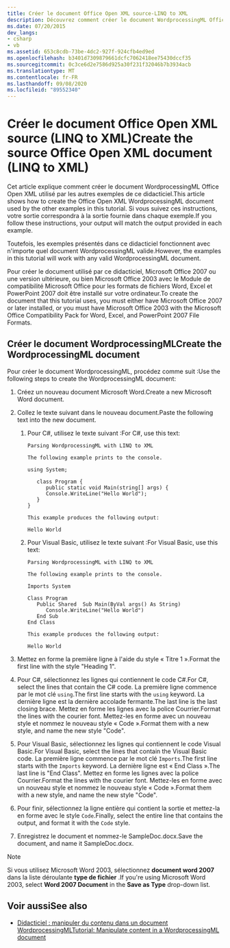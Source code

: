 ```yaml
---
title: Créer le document Office Open XML source-LINQ to XML
description: Découvrez comment créer le document WordprocessingML Office Open XML utilisé par les autres exemples de ce didacticiel.
ms.date: 07/20/2015
dev_langs:
- csharp
- vb
ms.assetid: 653c8cdb-73be-4dc2-927f-924cfb4ed9ed
ms.openlocfilehash: b3401d7309879661dcfc7062418ee75430dccf35
ms.sourcegitcommit: 0c3ce6d2e7586d925a30f231f32046b7b3934acb
ms.translationtype: MT
ms.contentlocale: fr-FR
ms.lasthandoff: 09/08/2020
ms.locfileid: "89552340"
---
```

# <a name="create-the-source-office-open-xml-document-linq-to-xml"></a><span data-ttu-id="a8817-103">Créer le document Office Open XML source (LINQ to XML)</span><span class="sxs-lookup"><span data-stu-id="a8817-103">Create the source Office Open XML document (LINQ to XML)</span></span>

<span data-ttu-id="a8817-104">Cet article explique comment créer le document WordprocessingML Office Open XML utilisé par les autres exemples de ce didacticiel.</span><span class="sxs-lookup"><span data-stu-id="a8817-104">This article shows how to create the Office Open XML WordprocessingML document used by the other examples in this tutorial.</span></span> <span data-ttu-id="a8817-105">Si vous suivez ces instructions, votre sortie correspondra à la sortie fournie dans chaque exemple.</span><span class="sxs-lookup"><span data-stu-id="a8817-105">If you follow these instructions, your output will match the output provided in each example.</span></span>

<span data-ttu-id="a8817-106">Toutefois, les exemples présentés dans ce didacticiel fonctionnent avec n'importe quel document WordprocessingML valide.</span><span class="sxs-lookup"><span data-stu-id="a8817-106">However, the examples in this tutorial will work with any valid WordprocessingML document.</span></span>

<span data-ttu-id="a8817-107">Pour créer le document utilisé par ce didacticiel, Microsoft Office 2007 ou une version ultérieure, ou bien Microsoft Office 2003 avec le Module de compatibilité Microsoft Office pour les formats de fichiers Word, Excel et PowerPoint 2007 doit être installé sur votre ordinateur.</span><span class="sxs-lookup"><span data-stu-id="a8817-107">To create the document that this tutorial uses, you must either have Microsoft Office 2007 or later installed, or you must have Microsoft Office 2003 with the Microsoft Office Compatibility Pack for Word, Excel, and PowerPoint 2007 File Formats.</span></span>

## <a name="create-the-wordprocessingml-document"></a><span data-ttu-id="a8817-108">Créer le document WordprocessingML</span><span class="sxs-lookup"><span data-stu-id="a8817-108">Create the WordprocessingML document</span></span>

<span data-ttu-id="a8817-109">Pour créer le document WordprocessingML, procédez comme suit :</span><span class="sxs-lookup"><span data-stu-id="a8817-109">Use the following steps to create the WordprocessingML document:</span></span>

1. <span data-ttu-id="a8817-110">Créez un nouveau document Microsoft Word.</span><span class="sxs-lookup"><span data-stu-id="a8817-110">Create a new Microsoft Word document.</span></span>
1. <span data-ttu-id="a8817-111">Collez le texte suivant dans le nouveau document.</span><span class="sxs-lookup"><span data-stu-id="a8817-111">Paste the following text into the new document.</span></span>
   1. <span data-ttu-id="a8817-112">Pour C#, utilisez le texte suivant :</span><span class="sxs-lookup"><span data-stu-id="a8817-112">For C#, use this text:</span></span>

         ```text
         Parsing WordprocessingML with LINQ to XML

         The following example prints to the console.

         using System;

            class Program {
               public static void Main(string[] args) {
               Console.WriteLine("Hello World");
            }
         }

         This example produces the following output:

         Hello World
         ```

   1. <span data-ttu-id="a8817-113">Pour Visual Basic, utilisez le texte suivant :</span><span class="sxs-lookup"><span data-stu-id="a8817-113">For Visual Basic, use this text:</span></span>

      ```text
      Parsing WordprocessingML with LINQ to XML

      The following example prints to the console.

      Imports System

      Class Program
         Public Shared  Sub Main(ByVal args() As String)
            Console.WriteLine("Hello World")
         End Sub
      End Class

      This example produces the following output:

      Hello World
      ```

1. <span data-ttu-id="a8817-114">Mettez en forme la première ligne à l'aide du style « Titre 1 ».</span><span class="sxs-lookup"><span data-stu-id="a8817-114">Format the first line with the style "Heading 1".</span></span>
1. <span data-ttu-id="a8817-115">Pour C#, sélectionnez les lignes qui contiennent le code C#.</span><span class="sxs-lookup"><span data-stu-id="a8817-115">For C#, select the lines that contain the C# code.</span></span> <span data-ttu-id="a8817-116">La première ligne commence par le mot clé `using`.</span><span class="sxs-lookup"><span data-stu-id="a8817-116">The first line starts with the `using` keyword.</span></span> <span data-ttu-id="a8817-117">La dernière ligne est la dernière accolade fermante.</span><span class="sxs-lookup"><span data-stu-id="a8817-117">The last line is the last closing brace.</span></span> <span data-ttu-id="a8817-118">Mettez en forme les lignes avec la police Courrier.</span><span class="sxs-lookup"><span data-stu-id="a8817-118">Format the lines with the courier font.</span></span> <span data-ttu-id="a8817-119">Mettez-les en forme avec un nouveau style et nommez le nouveau style « Code ».</span><span class="sxs-lookup"><span data-stu-id="a8817-119">Format them with a new style, and name the new style "Code".</span></span>
1. <span data-ttu-id="a8817-120">Pour Visual Basic, sélectionnez les lignes qui contiennent le code Visual Basic.</span><span class="sxs-lookup"><span data-stu-id="a8817-120">For Visual Basic, select the lines that contain the Visual Basic code.</span></span> <span data-ttu-id="a8817-121">La première ligne commence par le mot clé `Imports`.</span><span class="sxs-lookup"><span data-stu-id="a8817-121">The first line starts with the `Imports` keyword.</span></span> <span data-ttu-id="a8817-122">La dernière ligne est « End Class ».</span><span class="sxs-lookup"><span data-stu-id="a8817-122">The last line is "End Class".</span></span> <span data-ttu-id="a8817-123">Mettez en forme les lignes avec la police Courrier.</span><span class="sxs-lookup"><span data-stu-id="a8817-123">Format the lines with the courier font.</span></span> <span data-ttu-id="a8817-124">Mettez-les en forme avec un nouveau style et nommez le nouveau style « Code ».</span><span class="sxs-lookup"><span data-stu-id="a8817-124">Format them with a new style, and name the new style "Code".</span></span>
1. <span data-ttu-id="a8817-125">Pour finir, sélectionnez la ligne entière qui contient la sortie et mettez-la en forme avec le style `Code`.</span><span class="sxs-lookup"><span data-stu-id="a8817-125">Finally, select the entire line that contains the output, and format it with the `Code` style.</span></span>
1. <span data-ttu-id="a8817-126">Enregistrez le document et nommez-le SampleDoc.docx.</span><span class="sxs-lookup"><span data-stu-id="a8817-126">Save the document, and name it SampleDoc.docx.</span></span>

> [!NOTE]
> <span data-ttu-id="a8817-127">Si vous utilisez Microsoft Word 2003, sélectionnez **document word 2007** dans la liste déroulante **type de fichier** .</span><span class="sxs-lookup"><span data-stu-id="a8817-127">If you're using Microsoft Word 2003, select **Word 2007 Document** in the **Save as Type** drop-down list.</span></span>

## <a name="see-also"></a><span data-ttu-id="a8817-128">Voir aussi</span><span class="sxs-lookup"><span data-stu-id="a8817-128">See also</span></span>

- [<span data-ttu-id="a8817-129">Didacticiel : manipuler du contenu dans un document WordprocessingML</span><span class="sxs-lookup"><span data-stu-id="a8817-129">Tutorial: Manipulate content in a WordprocessingML document</span></span>](xml-shape-wordprocessingml-documents.md)
